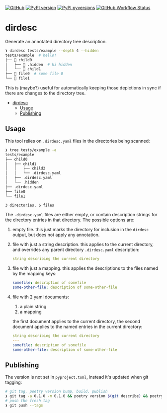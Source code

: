 [![GitHub](https://img.shields.io/badge/GitHub-noahp/dirdesc-8da0cb?style=for-the-badge&logo=github)](https://github.com/noahp/dirdesc)
[![PyPI
version](https://img.shields.io/pypi/v/dirdesc.svg?style=for-the-badge&logo=PyPi&logoColor=white)](https://pypi.org/project/dirdesc/)
[![PyPI
pyversions](https://img.shields.io/pypi/pyversions/dirdesc.svg?style=for-the-badge&logo=python&logoColor=white&color=ff69b4)](https://pypi.python.org/pypi/dirdesc/)
[![GitHub Workflow Status](https://img.shields.io/github/workflow/status/noahp/dirdesc/CI/main?logo=github-actions&logoColor=white&style=for-the-badge)](https://github.com/noahp/dirdesc/actions)

# dirdesc

Generate an annotated directory tree description.

```bash
❯ dirdesc tests/example --depth 4 --hidden
tests/example  # hello!
├── 📂 child0
│   ├── 📄 .hidden  # hi hidden
│   └── 📂 child1
├── 📄 file0  # some file 0
└── 📄 file1
```

This is (maybe?) useful for automatically keeping those depictions in sync if
there are changes to the directory tree.

<!-- markdown-toc-cli -->

- [dirdesc](#dirdesc)
  - [Usage](#usage)
  - [Publishing](#publishing)

<!-- markdown-toc-cli-end -->

## Usage

This tool relies on `.dirdesc.yaml` files in the directories being scanned:

```bash
❯ tree tests/example -a
tests/example
├── child0
│   ├── child1
│   │   ├── child2
│   │   └── .dirdesc.yaml
│   ├── .dirdesc.yaml
│   └── .hidden
├── .dirdesc.yaml
├── file0
└── file1

3 directories, 6 files
```

The `.dirdesc.yaml` files are either empty, or contain description strings for
the directory entries in that directory. The possible options are:

1. empty file. this just marks the directory for inclusion in the `dirdesc`
   output, but does not apply any annotation.

2. file with just a string description. this applies to the current directory,
   and overrides any parent directory `.dirdesc.yaml` description:

   ```yaml
   string describing the current directory
   ```

3. file with just a mapping. this applies the descriptions to the files named by
   the mapping keys:

   ```yaml
   somefile: description of somefile
   some-other-file: description of some-other-file
   ```

4. file with 2 yaml documents:

   1. a plain string
   2. a mapping

   the first document applies to the current directory, the second document
   applies to the named entries in the current directory:

   ```yaml
   string describing the current directory
   ---
   somefile: description of somefile
   some-other-file: description of some-other-file
   ```

## Publishing

The version is not set in `pyproject.toml`, instead it's updated when git
tagging:

```bash
# git tag, poetry version bump, build, publish
❯ git tag -a 0.1.0 -m 0.1.0 && poetry version $(git describe) && poetry build && poetry publish
# push the fresh tag
❯ git push --tags
```
